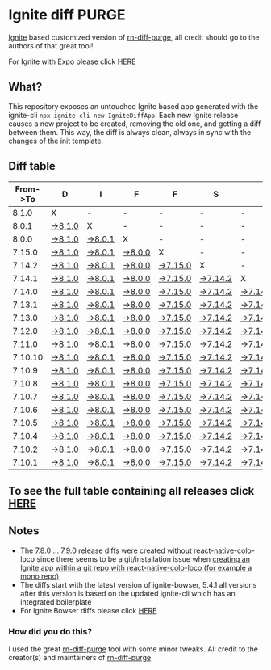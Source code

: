 # Ignite diff PURGE

[Ignite](https://github.com/infinitered/ignite) based customized version of [rn-diff-purge](https://github.com/react-native-community/rn-diff-purge/), all credit should go to the authors of that great tool!

For Ignite with Expo please click [HERE](https://github.com/nirre7/ignite-expo-diff-purge)

## What?

This repository exposes an untouched Ignite based app generated with the ignite-cli
`npx ignite-cli new IgniteDiffApp`. Each new Ignite release causes a new project to be created, removing the old one, and getting a diff between them. This way, the diff is always clean, always in sync with the changes of the init template.

## Diff table

| From->To | D                                                                                             | I                                                                                             | F                                                                                             | F                                                                                               | S                                                                                               |                                                                                                 | =                                                                                               | =                                                                                               |                                                                                                 | F                                                                                               | U                                                                                               | N                                                                                                |                                                                                                |                                                                                                |                                                                                                |                                                                                                |                                                                                                |                                                                                                |                                                                                                |     |
| -------- | --------------------------------------------------------------------------------------------- | --------------------------------------------------------------------------------------------- | --------------------------------------------------------------------------------------------- | ----------------------------------------------------------------------------------------------- | ----------------------------------------------------------------------------------------------- | ----------------------------------------------------------------------------------------------- | ----------------------------------------------------------------------------------------------- | ----------------------------------------------------------------------------------------------- | ----------------------------------------------------------------------------------------------- | ----------------------------------------------------------------------------------------------- | ----------------------------------------------------------------------------------------------- | ------------------------------------------------------------------------------------------------ | ---------------------------------------------------------------------------------------------- | ---------------------------------------------------------------------------------------------- | ---------------------------------------------------------------------------------------------- | ---------------------------------------------------------------------------------------------- | ---------------------------------------------------------------------------------------------- | ---------------------------------------------------------------------------------------------- | ---------------------------------------------------------------------------------------------- | --- |
| 8.1.0    | X                                                                                             | -                                                                                             | -                                                                                             | -                                                                                               | -                                                                                               | -                                                                                               | -                                                                                               | -                                                                                               | -                                                                                               | -                                                                                               | -                                                                                               | -                                                                                                | -                                                                                              | -                                                                                              | -                                                                                              | -                                                                                              | -                                                                                              | -                                                                                              | -                                                                                              | -   |
| 8.0.1    | [->8.1.0](https://github.com/nirre7/ignite-diff-purge/compare/release/8.0.1..release/8.1.0)   | X                                                                                             | -                                                                                             | -                                                                                               | -                                                                                               | -                                                                                               | -                                                                                               | -                                                                                               | -                                                                                               | -                                                                                               | -                                                                                               | -                                                                                                | -                                                                                              | -                                                                                              | -                                                                                              | -                                                                                              | -                                                                                              | -                                                                                              | -                                                                                              | -   |
| 8.0.0    | [->8.1.0](https://github.com/nirre7/ignite-diff-purge/compare/release/8.0.0..release/8.1.0)   | [->8.0.1](https://github.com/nirre7/ignite-diff-purge/compare/release/8.0.0..release/8.0.1)   | X                                                                                             | -                                                                                               | -                                                                                               | -                                                                                               | -                                                                                               | -                                                                                               | -                                                                                               | -                                                                                               | -                                                                                               | -                                                                                                | -                                                                                              | -                                                                                              | -                                                                                              | -                                                                                              | -                                                                                              | -                                                                                              | -                                                                                              | -   |
| 7.15.0   | [->8.1.0](https://github.com/nirre7/ignite-diff-purge/compare/release/7.15.0..release/8.1.0)  | [->8.0.1](https://github.com/nirre7/ignite-diff-purge/compare/release/7.15.0..release/8.0.1)  | [->8.0.0](https://github.com/nirre7/ignite-diff-purge/compare/release/7.15.0..release/8.0.0)  | X                                                                                               | -                                                                                               | -                                                                                               | -                                                                                               | -                                                                                               | -                                                                                               | -                                                                                               | -                                                                                               | -                                                                                                | -                                                                                              | -                                                                                              | -                                                                                              | -                                                                                              | -                                                                                              | -                                                                                              | -                                                                                              | -   |
| 7.14.2   | [->8.1.0](https://github.com/nirre7/ignite-diff-purge/compare/release/7.14.2..release/8.1.0)  | [->8.0.1](https://github.com/nirre7/ignite-diff-purge/compare/release/7.14.2..release/8.0.1)  | [->8.0.0](https://github.com/nirre7/ignite-diff-purge/compare/release/7.14.2..release/8.0.0)  | [->7.15.0](https://github.com/nirre7/ignite-diff-purge/compare/release/7.14.2..release/7.15.0)  | X                                                                                               | -                                                                                               | -                                                                                               | -                                                                                               | -                                                                                               | -                                                                                               | -                                                                                               | -                                                                                                | -                                                                                              | -                                                                                              | -                                                                                              | -                                                                                              | -                                                                                              | -                                                                                              | -                                                                                              | -   |
| 7.14.1   | [->8.1.0](https://github.com/nirre7/ignite-diff-purge/compare/release/7.14.1..release/8.1.0)  | [->8.0.1](https://github.com/nirre7/ignite-diff-purge/compare/release/7.14.1..release/8.0.1)  | [->8.0.0](https://github.com/nirre7/ignite-diff-purge/compare/release/7.14.1..release/8.0.0)  | [->7.15.0](https://github.com/nirre7/ignite-diff-purge/compare/release/7.14.1..release/7.15.0)  | [->7.14.2](https://github.com/nirre7/ignite-diff-purge/compare/release/7.14.1..release/7.14.2)  | X                                                                                               | -                                                                                               | -                                                                                               | -                                                                                               | -                                                                                               | -                                                                                               | -                                                                                                | -                                                                                              | -                                                                                              | -                                                                                              | -                                                                                              | -                                                                                              | -                                                                                              | -                                                                                              | -   |
| 7.14.0   | [->8.1.0](https://github.com/nirre7/ignite-diff-purge/compare/release/7.14.0..release/8.1.0)  | [->8.0.1](https://github.com/nirre7/ignite-diff-purge/compare/release/7.14.0..release/8.0.1)  | [->8.0.0](https://github.com/nirre7/ignite-diff-purge/compare/release/7.14.0..release/8.0.0)  | [->7.15.0](https://github.com/nirre7/ignite-diff-purge/compare/release/7.14.0..release/7.15.0)  | [->7.14.2](https://github.com/nirre7/ignite-diff-purge/compare/release/7.14.0..release/7.14.2)  | [->7.14.1](https://github.com/nirre7/ignite-diff-purge/compare/release/7.14.0..release/7.14.1)  | X                                                                                               | -                                                                                               | -                                                                                               | -                                                                                               | -                                                                                               | -                                                                                                | -                                                                                              | -                                                                                              | -                                                                                              | -                                                                                              | -                                                                                              | -                                                                                              | -                                                                                              | -   |
| 7.13.1   | [->8.1.0](https://github.com/nirre7/ignite-diff-purge/compare/release/7.13.1..release/8.1.0)  | [->8.0.1](https://github.com/nirre7/ignite-diff-purge/compare/release/7.13.1..release/8.0.1)  | [->8.0.0](https://github.com/nirre7/ignite-diff-purge/compare/release/7.13.1..release/8.0.0)  | [->7.15.0](https://github.com/nirre7/ignite-diff-purge/compare/release/7.13.1..release/7.15.0)  | [->7.14.2](https://github.com/nirre7/ignite-diff-purge/compare/release/7.13.1..release/7.14.2)  | [->7.14.1](https://github.com/nirre7/ignite-diff-purge/compare/release/7.13.1..release/7.14.1)  | [->7.14.0](https://github.com/nirre7/ignite-diff-purge/compare/release/7.13.1..release/7.14.0)  | X                                                                                               | -                                                                                               | -                                                                                               | -                                                                                               | -                                                                                                | -                                                                                              | -                                                                                              | -                                                                                              | -                                                                                              | -                                                                                              | -                                                                                              | -                                                                                              | -   |
| 7.13.0   | [->8.1.0](https://github.com/nirre7/ignite-diff-purge/compare/release/7.13.0..release/8.1.0)  | [->8.0.1](https://github.com/nirre7/ignite-diff-purge/compare/release/7.13.0..release/8.0.1)  | [->8.0.0](https://github.com/nirre7/ignite-diff-purge/compare/release/7.13.0..release/8.0.0)  | [->7.15.0](https://github.com/nirre7/ignite-diff-purge/compare/release/7.13.0..release/7.15.0)  | [->7.14.2](https://github.com/nirre7/ignite-diff-purge/compare/release/7.13.0..release/7.14.2)  | [->7.14.1](https://github.com/nirre7/ignite-diff-purge/compare/release/7.13.0..release/7.14.1)  | [->7.14.0](https://github.com/nirre7/ignite-diff-purge/compare/release/7.13.0..release/7.14.0)  | [->7.13.1](https://github.com/nirre7/ignite-diff-purge/compare/release/7.13.0..release/7.13.1)  | X                                                                                               | -                                                                                               | -                                                                                               | -                                                                                                | -                                                                                              | -                                                                                              | -                                                                                              | -                                                                                              | -                                                                                              | -                                                                                              | -                                                                                              | -   |
| 7.12.0   | [->8.1.0](https://github.com/nirre7/ignite-diff-purge/compare/release/7.12.0..release/8.1.0)  | [->8.0.1](https://github.com/nirre7/ignite-diff-purge/compare/release/7.12.0..release/8.0.1)  | [->8.0.0](https://github.com/nirre7/ignite-diff-purge/compare/release/7.12.0..release/8.0.0)  | [->7.15.0](https://github.com/nirre7/ignite-diff-purge/compare/release/7.12.0..release/7.15.0)  | [->7.14.2](https://github.com/nirre7/ignite-diff-purge/compare/release/7.12.0..release/7.14.2)  | [->7.14.1](https://github.com/nirre7/ignite-diff-purge/compare/release/7.12.0..release/7.14.1)  | [->7.14.0](https://github.com/nirre7/ignite-diff-purge/compare/release/7.12.0..release/7.14.0)  | [->7.13.1](https://github.com/nirre7/ignite-diff-purge/compare/release/7.12.0..release/7.13.1)  | [->7.13.0](https://github.com/nirre7/ignite-diff-purge/compare/release/7.12.0..release/7.13.0)  | X                                                                                               | -                                                                                               | -                                                                                                | -                                                                                              | -                                                                                              | -                                                                                              | -                                                                                              | -                                                                                              | -                                                                                              | -                                                                                              | -   |
| 7.11.0   | [->8.1.0](https://github.com/nirre7/ignite-diff-purge/compare/release/7.11.0..release/8.1.0)  | [->8.0.1](https://github.com/nirre7/ignite-diff-purge/compare/release/7.11.0..release/8.0.1)  | [->8.0.0](https://github.com/nirre7/ignite-diff-purge/compare/release/7.11.0..release/8.0.0)  | [->7.15.0](https://github.com/nirre7/ignite-diff-purge/compare/release/7.11.0..release/7.15.0)  | [->7.14.2](https://github.com/nirre7/ignite-diff-purge/compare/release/7.11.0..release/7.14.2)  | [->7.14.1](https://github.com/nirre7/ignite-diff-purge/compare/release/7.11.0..release/7.14.1)  | [->7.14.0](https://github.com/nirre7/ignite-diff-purge/compare/release/7.11.0..release/7.14.0)  | [->7.13.1](https://github.com/nirre7/ignite-diff-purge/compare/release/7.11.0..release/7.13.1)  | [->7.13.0](https://github.com/nirre7/ignite-diff-purge/compare/release/7.11.0..release/7.13.0)  | [->7.12.0](https://github.com/nirre7/ignite-diff-purge/compare/release/7.11.0..release/7.12.0)  | X                                                                                               | -                                                                                                | -                                                                                              | -                                                                                              | -                                                                                              | -                                                                                              | -                                                                                              | -                                                                                              | -                                                                                              | -   |
| 7.10.10  | [->8.1.0](https://github.com/nirre7/ignite-diff-purge/compare/release/7.10.10..release/8.1.0) | [->8.0.1](https://github.com/nirre7/ignite-diff-purge/compare/release/7.10.10..release/8.0.1) | [->8.0.0](https://github.com/nirre7/ignite-diff-purge/compare/release/7.10.10..release/8.0.0) | [->7.15.0](https://github.com/nirre7/ignite-diff-purge/compare/release/7.10.10..release/7.15.0) | [->7.14.2](https://github.com/nirre7/ignite-diff-purge/compare/release/7.10.10..release/7.14.2) | [->7.14.1](https://github.com/nirre7/ignite-diff-purge/compare/release/7.10.10..release/7.14.1) | [->7.14.0](https://github.com/nirre7/ignite-diff-purge/compare/release/7.10.10..release/7.14.0) | [->7.13.1](https://github.com/nirre7/ignite-diff-purge/compare/release/7.10.10..release/7.13.1) | [->7.13.0](https://github.com/nirre7/ignite-diff-purge/compare/release/7.10.10..release/7.13.0) | [->7.12.0](https://github.com/nirre7/ignite-diff-purge/compare/release/7.10.10..release/7.12.0) | [->7.11.0](https://github.com/nirre7/ignite-diff-purge/compare/release/7.10.10..release/7.11.0) | X                                                                                                | -                                                                                              | -                                                                                              | -                                                                                              | -                                                                                              | -                                                                                              | -                                                                                              | -                                                                                              | -   |
| 7.10.9   | [->8.1.0](https://github.com/nirre7/ignite-diff-purge/compare/release/7.10.9..release/8.1.0)  | [->8.0.1](https://github.com/nirre7/ignite-diff-purge/compare/release/7.10.9..release/8.0.1)  | [->8.0.0](https://github.com/nirre7/ignite-diff-purge/compare/release/7.10.9..release/8.0.0)  | [->7.15.0](https://github.com/nirre7/ignite-diff-purge/compare/release/7.10.9..release/7.15.0)  | [->7.14.2](https://github.com/nirre7/ignite-diff-purge/compare/release/7.10.9..release/7.14.2)  | [->7.14.1](https://github.com/nirre7/ignite-diff-purge/compare/release/7.10.9..release/7.14.1)  | [->7.14.0](https://github.com/nirre7/ignite-diff-purge/compare/release/7.10.9..release/7.14.0)  | [->7.13.1](https://github.com/nirre7/ignite-diff-purge/compare/release/7.10.9..release/7.13.1)  | [->7.13.0](https://github.com/nirre7/ignite-diff-purge/compare/release/7.10.9..release/7.13.0)  | [->7.12.0](https://github.com/nirre7/ignite-diff-purge/compare/release/7.10.9..release/7.12.0)  | [->7.11.0](https://github.com/nirre7/ignite-diff-purge/compare/release/7.10.9..release/7.11.0)  | [->7.10.10](https://github.com/nirre7/ignite-diff-purge/compare/release/7.10.9..release/7.10.10) | X                                                                                              | -                                                                                              | -                                                                                              | -                                                                                              | -                                                                                              | -                                                                                              | -                                                                                              | -   |
| 7.10.8   | [->8.1.0](https://github.com/nirre7/ignite-diff-purge/compare/release/7.10.8..release/8.1.0)  | [->8.0.1](https://github.com/nirre7/ignite-diff-purge/compare/release/7.10.8..release/8.0.1)  | [->8.0.0](https://github.com/nirre7/ignite-diff-purge/compare/release/7.10.8..release/8.0.0)  | [->7.15.0](https://github.com/nirre7/ignite-diff-purge/compare/release/7.10.8..release/7.15.0)  | [->7.14.2](https://github.com/nirre7/ignite-diff-purge/compare/release/7.10.8..release/7.14.2)  | [->7.14.1](https://github.com/nirre7/ignite-diff-purge/compare/release/7.10.8..release/7.14.1)  | [->7.14.0](https://github.com/nirre7/ignite-diff-purge/compare/release/7.10.8..release/7.14.0)  | [->7.13.1](https://github.com/nirre7/ignite-diff-purge/compare/release/7.10.8..release/7.13.1)  | [->7.13.0](https://github.com/nirre7/ignite-diff-purge/compare/release/7.10.8..release/7.13.0)  | [->7.12.0](https://github.com/nirre7/ignite-diff-purge/compare/release/7.10.8..release/7.12.0)  | [->7.11.0](https://github.com/nirre7/ignite-diff-purge/compare/release/7.10.8..release/7.11.0)  | [->7.10.10](https://github.com/nirre7/ignite-diff-purge/compare/release/7.10.8..release/7.10.10) | [->7.10.9](https://github.com/nirre7/ignite-diff-purge/compare/release/7.10.8..release/7.10.9) | X                                                                                              | -                                                                                              | -                                                                                              | -                                                                                              | -                                                                                              | -                                                                                              | -   |
| 7.10.7   | [->8.1.0](https://github.com/nirre7/ignite-diff-purge/compare/release/7.10.7..release/8.1.0)  | [->8.0.1](https://github.com/nirre7/ignite-diff-purge/compare/release/7.10.7..release/8.0.1)  | [->8.0.0](https://github.com/nirre7/ignite-diff-purge/compare/release/7.10.7..release/8.0.0)  | [->7.15.0](https://github.com/nirre7/ignite-diff-purge/compare/release/7.10.7..release/7.15.0)  | [->7.14.2](https://github.com/nirre7/ignite-diff-purge/compare/release/7.10.7..release/7.14.2)  | [->7.14.1](https://github.com/nirre7/ignite-diff-purge/compare/release/7.10.7..release/7.14.1)  | [->7.14.0](https://github.com/nirre7/ignite-diff-purge/compare/release/7.10.7..release/7.14.0)  | [->7.13.1](https://github.com/nirre7/ignite-diff-purge/compare/release/7.10.7..release/7.13.1)  | [->7.13.0](https://github.com/nirre7/ignite-diff-purge/compare/release/7.10.7..release/7.13.0)  | [->7.12.0](https://github.com/nirre7/ignite-diff-purge/compare/release/7.10.7..release/7.12.0)  | [->7.11.0](https://github.com/nirre7/ignite-diff-purge/compare/release/7.10.7..release/7.11.0)  | [->7.10.10](https://github.com/nirre7/ignite-diff-purge/compare/release/7.10.7..release/7.10.10) | [->7.10.9](https://github.com/nirre7/ignite-diff-purge/compare/release/7.10.7..release/7.10.9) | [->7.10.8](https://github.com/nirre7/ignite-diff-purge/compare/release/7.10.7..release/7.10.8) | X                                                                                              | -                                                                                              | -                                                                                              | -                                                                                              | -                                                                                              | -   |
| 7.10.6   | [->8.1.0](https://github.com/nirre7/ignite-diff-purge/compare/release/7.10.6..release/8.1.0)  | [->8.0.1](https://github.com/nirre7/ignite-diff-purge/compare/release/7.10.6..release/8.0.1)  | [->8.0.0](https://github.com/nirre7/ignite-diff-purge/compare/release/7.10.6..release/8.0.0)  | [->7.15.0](https://github.com/nirre7/ignite-diff-purge/compare/release/7.10.6..release/7.15.0)  | [->7.14.2](https://github.com/nirre7/ignite-diff-purge/compare/release/7.10.6..release/7.14.2)  | [->7.14.1](https://github.com/nirre7/ignite-diff-purge/compare/release/7.10.6..release/7.14.1)  | [->7.14.0](https://github.com/nirre7/ignite-diff-purge/compare/release/7.10.6..release/7.14.0)  | [->7.13.1](https://github.com/nirre7/ignite-diff-purge/compare/release/7.10.6..release/7.13.1)  | [->7.13.0](https://github.com/nirre7/ignite-diff-purge/compare/release/7.10.6..release/7.13.0)  | [->7.12.0](https://github.com/nirre7/ignite-diff-purge/compare/release/7.10.6..release/7.12.0)  | [->7.11.0](https://github.com/nirre7/ignite-diff-purge/compare/release/7.10.6..release/7.11.0)  | [->7.10.10](https://github.com/nirre7/ignite-diff-purge/compare/release/7.10.6..release/7.10.10) | [->7.10.9](https://github.com/nirre7/ignite-diff-purge/compare/release/7.10.6..release/7.10.9) | [->7.10.8](https://github.com/nirre7/ignite-diff-purge/compare/release/7.10.6..release/7.10.8) | [->7.10.7](https://github.com/nirre7/ignite-diff-purge/compare/release/7.10.6..release/7.10.7) | X                                                                                              | -                                                                                              | -                                                                                              | -                                                                                              | -   |
| 7.10.5   | [->8.1.0](https://github.com/nirre7/ignite-diff-purge/compare/release/7.10.5..release/8.1.0)  | [->8.0.1](https://github.com/nirre7/ignite-diff-purge/compare/release/7.10.5..release/8.0.1)  | [->8.0.0](https://github.com/nirre7/ignite-diff-purge/compare/release/7.10.5..release/8.0.0)  | [->7.15.0](https://github.com/nirre7/ignite-diff-purge/compare/release/7.10.5..release/7.15.0)  | [->7.14.2](https://github.com/nirre7/ignite-diff-purge/compare/release/7.10.5..release/7.14.2)  | [->7.14.1](https://github.com/nirre7/ignite-diff-purge/compare/release/7.10.5..release/7.14.1)  | [->7.14.0](https://github.com/nirre7/ignite-diff-purge/compare/release/7.10.5..release/7.14.0)  | [->7.13.1](https://github.com/nirre7/ignite-diff-purge/compare/release/7.10.5..release/7.13.1)  | [->7.13.0](https://github.com/nirre7/ignite-diff-purge/compare/release/7.10.5..release/7.13.0)  | [->7.12.0](https://github.com/nirre7/ignite-diff-purge/compare/release/7.10.5..release/7.12.0)  | [->7.11.0](https://github.com/nirre7/ignite-diff-purge/compare/release/7.10.5..release/7.11.0)  | [->7.10.10](https://github.com/nirre7/ignite-diff-purge/compare/release/7.10.5..release/7.10.10) | [->7.10.9](https://github.com/nirre7/ignite-diff-purge/compare/release/7.10.5..release/7.10.9) | [->7.10.8](https://github.com/nirre7/ignite-diff-purge/compare/release/7.10.5..release/7.10.8) | [->7.10.7](https://github.com/nirre7/ignite-diff-purge/compare/release/7.10.5..release/7.10.7) | [->7.10.6](https://github.com/nirre7/ignite-diff-purge/compare/release/7.10.5..release/7.10.6) | X                                                                                              | -                                                                                              | -                                                                                              | -   |
| 7.10.4   | [->8.1.0](https://github.com/nirre7/ignite-diff-purge/compare/release/7.10.4..release/8.1.0)  | [->8.0.1](https://github.com/nirre7/ignite-diff-purge/compare/release/7.10.4..release/8.0.1)  | [->8.0.0](https://github.com/nirre7/ignite-diff-purge/compare/release/7.10.4..release/8.0.0)  | [->7.15.0](https://github.com/nirre7/ignite-diff-purge/compare/release/7.10.4..release/7.15.0)  | [->7.14.2](https://github.com/nirre7/ignite-diff-purge/compare/release/7.10.4..release/7.14.2)  | [->7.14.1](https://github.com/nirre7/ignite-diff-purge/compare/release/7.10.4..release/7.14.1)  | [->7.14.0](https://github.com/nirre7/ignite-diff-purge/compare/release/7.10.4..release/7.14.0)  | [->7.13.1](https://github.com/nirre7/ignite-diff-purge/compare/release/7.10.4..release/7.13.1)  | [->7.13.0](https://github.com/nirre7/ignite-diff-purge/compare/release/7.10.4..release/7.13.0)  | [->7.12.0](https://github.com/nirre7/ignite-diff-purge/compare/release/7.10.4..release/7.12.0)  | [->7.11.0](https://github.com/nirre7/ignite-diff-purge/compare/release/7.10.4..release/7.11.0)  | [->7.10.10](https://github.com/nirre7/ignite-diff-purge/compare/release/7.10.4..release/7.10.10) | [->7.10.9](https://github.com/nirre7/ignite-diff-purge/compare/release/7.10.4..release/7.10.9) | [->7.10.8](https://github.com/nirre7/ignite-diff-purge/compare/release/7.10.4..release/7.10.8) | [->7.10.7](https://github.com/nirre7/ignite-diff-purge/compare/release/7.10.4..release/7.10.7) | [->7.10.6](https://github.com/nirre7/ignite-diff-purge/compare/release/7.10.4..release/7.10.6) | [->7.10.5](https://github.com/nirre7/ignite-diff-purge/compare/release/7.10.4..release/7.10.5) | X                                                                                              | -                                                                                              | -   |
| 7.10.2   | [->8.1.0](https://github.com/nirre7/ignite-diff-purge/compare/release/7.10.2..release/8.1.0)  | [->8.0.1](https://github.com/nirre7/ignite-diff-purge/compare/release/7.10.2..release/8.0.1)  | [->8.0.0](https://github.com/nirre7/ignite-diff-purge/compare/release/7.10.2..release/8.0.0)  | [->7.15.0](https://github.com/nirre7/ignite-diff-purge/compare/release/7.10.2..release/7.15.0)  | [->7.14.2](https://github.com/nirre7/ignite-diff-purge/compare/release/7.10.2..release/7.14.2)  | [->7.14.1](https://github.com/nirre7/ignite-diff-purge/compare/release/7.10.2..release/7.14.1)  | [->7.14.0](https://github.com/nirre7/ignite-diff-purge/compare/release/7.10.2..release/7.14.0)  | [->7.13.1](https://github.com/nirre7/ignite-diff-purge/compare/release/7.10.2..release/7.13.1)  | [->7.13.0](https://github.com/nirre7/ignite-diff-purge/compare/release/7.10.2..release/7.13.0)  | [->7.12.0](https://github.com/nirre7/ignite-diff-purge/compare/release/7.10.2..release/7.12.0)  | [->7.11.0](https://github.com/nirre7/ignite-diff-purge/compare/release/7.10.2..release/7.11.0)  | [->7.10.10](https://github.com/nirre7/ignite-diff-purge/compare/release/7.10.2..release/7.10.10) | [->7.10.9](https://github.com/nirre7/ignite-diff-purge/compare/release/7.10.2..release/7.10.9) | [->7.10.8](https://github.com/nirre7/ignite-diff-purge/compare/release/7.10.2..release/7.10.8) | [->7.10.7](https://github.com/nirre7/ignite-diff-purge/compare/release/7.10.2..release/7.10.7) | [->7.10.6](https://github.com/nirre7/ignite-diff-purge/compare/release/7.10.2..release/7.10.6) | [->7.10.5](https://github.com/nirre7/ignite-diff-purge/compare/release/7.10.2..release/7.10.5) | [->7.10.4](https://github.com/nirre7/ignite-diff-purge/compare/release/7.10.2..release/7.10.4) | X                                                                                              | -   |
| 7.10.1   | [->8.1.0](https://github.com/nirre7/ignite-diff-purge/compare/release/7.10.1..release/8.1.0)  | [->8.0.1](https://github.com/nirre7/ignite-diff-purge/compare/release/7.10.1..release/8.0.1)  | [->8.0.0](https://github.com/nirre7/ignite-diff-purge/compare/release/7.10.1..release/8.0.0)  | [->7.15.0](https://github.com/nirre7/ignite-diff-purge/compare/release/7.10.1..release/7.15.0)  | [->7.14.2](https://github.com/nirre7/ignite-diff-purge/compare/release/7.10.1..release/7.14.2)  | [->7.14.1](https://github.com/nirre7/ignite-diff-purge/compare/release/7.10.1..release/7.14.1)  | [->7.14.0](https://github.com/nirre7/ignite-diff-purge/compare/release/7.10.1..release/7.14.0)  | [->7.13.1](https://github.com/nirre7/ignite-diff-purge/compare/release/7.10.1..release/7.13.1)  | [->7.13.0](https://github.com/nirre7/ignite-diff-purge/compare/release/7.10.1..release/7.13.0)  | [->7.12.0](https://github.com/nirre7/ignite-diff-purge/compare/release/7.10.1..release/7.12.0)  | [->7.11.0](https://github.com/nirre7/ignite-diff-purge/compare/release/7.10.1..release/7.11.0)  | [->7.10.10](https://github.com/nirre7/ignite-diff-purge/compare/release/7.10.1..release/7.10.10) | [->7.10.9](https://github.com/nirre7/ignite-diff-purge/compare/release/7.10.1..release/7.10.9) | [->7.10.8](https://github.com/nirre7/ignite-diff-purge/compare/release/7.10.1..release/7.10.8) | [->7.10.7](https://github.com/nirre7/ignite-diff-purge/compare/release/7.10.1..release/7.10.7) | [->7.10.6](https://github.com/nirre7/ignite-diff-purge/compare/release/7.10.1..release/7.10.6) | [->7.10.5](https://github.com/nirre7/ignite-diff-purge/compare/release/7.10.1..release/7.10.5) | [->7.10.4](https://github.com/nirre7/ignite-diff-purge/compare/release/7.10.1..release/7.10.4) | [->7.10.2](https://github.com/nirre7/ignite-diff-purge/compare/release/7.10.1..release/7.10.2) | X   |

## To see the full table containing all releases click [HERE](https://nirre7.github.io/ignite-diff-purge/)

## Notes
- The 7.8.0 ... 7.9.0 release diffs were created without react-native-colo-loco since there seems to be a git/installation issue when [creating an Ignite app within a git repo with react-native-colo-loco (for example a mono repo)](https://github.com/infinitered/ignite/issues/1845) 
- The diffs start with the latest version of ignite-bowser, 5.4.1 all versions after this version is based on the updated ignite-cli which has an integrated boilerplate
- For Ignite Bowser diffs please click [HERE](https://github.com/nirre7/ignite-bowser-diff-purge)

### How did you do this?

I used the great [rn-diff-purge](https://github.com/react-native-community/rn-diff-purge/) tool with some minor tweaks.
All credit to the creator(s) and maintainers of [rn-diff-purge](https://github.com/react-native-community/rn-diff-purge/)

